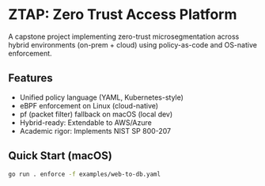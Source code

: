 # ZTAP: Zero Trust Access Platform

A capstone project implementing zero-trust microsegmentation across hybrid environments (on-prem + cloud) using policy-as-code and OS-native enforcement.

## Features

- Unified policy language (YAML, Kubernetes-style)
- eBPF enforcement on Linux (cloud-native)
- pf (packet filter) fallback on macOS (local dev)
- Hybrid-ready: Extendable to AWS/Azure
- Academic rigor: Implements NIST SP 800-207

## Quick Start (macOS)

```bash
go run . enforce -f examples/web-to-db.yaml
```
